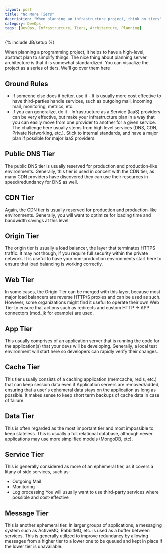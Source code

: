 ```yaml
---
layout: post
title: "No More Tiers"
description: "When planning an infrastructure project, think on tiers"
category: DevOps
tags: [DevOps, Infrastructure, Tiers, Architecture, Planning]
---
```

{% include JB/setup %}

When planning a programming project, it helps to have a high-level, abstract plan
to simplify things. The nice thing about planning server architecture is that it
is somewhat standardized.  You can visualize the project as a series of tiers.
We'll go over them here

## Ground Rules
* If someone else does it better, use it - It is usually more cost effective
to have third-parties handle services, such as outgoing mail, incoming mail,
monitoring, metrics, etc.
* If you can generalize, do it - Infrastructure as a Service (IaaS) providers can
be very effective, but make your infrastructure plan in a way that you can easily
move from one provider to another for a given service. The challenge here usually
stems from high level services (DNS, CDN, Private Networking, etc.). Stick to
internal standards, and have a major plan if possible for major IaaS providers.

## Public DNS Tier
The public DNS tier is usually reserved for production and production-like
environments. Generally, this tier is used in concert with the CDN tier, as many
CDN providers have discovered they can use their resources in speed/redundancy
for DNS as well.

## CDN Tier
Again, the CDN tier is usually reserved for production and production-like
environments. Generally, you will want to optimize for loading time and bandwidth
savings at this level.

## Origin Tier
The origin tier is usually a load balancer, the layer that terminates HTTPS traffic.
It may not though, if you require full security within the private network. It is
useful to have your non-production environments start here to ensure that load
balancing is working correctly.

## Web Tier
In some cases, the Origin Tier can be merged with this layer, because most major
load balancers are reverse HTTP/S proxies and can be used as such. However, some
organizations might find it useful to operate their own Web Tier to ensure that
actions such as redirects and custom HTTP -> APP connectors (mod_jk for example)
are used.

## App Tier
This usually comprises of an application server that is running the code for the
application(s) that your devs will be developing. Generally, a local test environment
will start here so developers can rapidly verify their changes.

## Cache Tier
This tier usually consists of a caching application (memcache, redis, etc.) that
can keep session data even if Application servers are removed/added, ensuring that
a user's ephemeral data stays on the application as long as possible. It makes sense
to keep short term backups of cache data in case of failure.

## Data Tier
This is often regarded as the most important tier and most impossible to keep
stateless. This is usually a full relational database, although newer applications
may use more simplified models (MongoDB, etc).

## Service Tier
This is generally considered as more of an ephemeral tier, as it covers a litany
of side services, such as:

* Outgoing Mail
* Monitoring
* Log processing
You will usually want to use third-party services where possible and cost-effective

## Message Tier
This is another ephemeral tier. In larger groups of applications, a messaging system
such as ActiveMQ, RabbitMQ, etc. is used as a buffer between services.  This is
generally utilized to improve redundancy by allowing messages from a higher tier
to a lower one to be queued and kept in place if the lower tier is unavailable.
